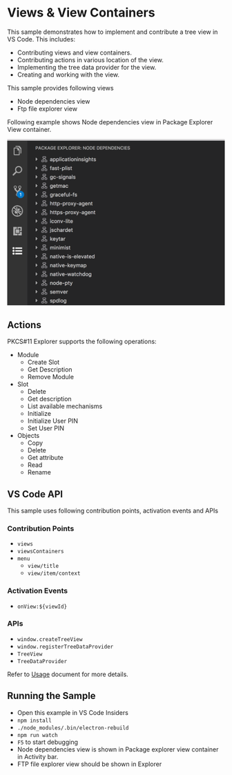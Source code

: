 # Views & View Containers

This sample demonstrates how to implement and contribute a tree view in VS Code. This includes:

- Contributing views and view containers.
- Contributing actions in various location of the view.
- Implementing the tree data provider for the view.
- Creating and working with the view.

This sample provides following views

- Node dependencies view
- Ftp file explorer view

Following example shows Node dependencies view in Package Explorer View container.

![Package Explorer](./resources/package-explorer.png)

## Actions

PKCS#11 Explorer supports the following operations:

- Module
  - Create Slot
  - Get Description
  - Remove Module
- Slot
  - Delete
  - Get description
  - List available mechanisms
  - Initialize
  - Initialize User PIN
  - Set User PIN
- Objects
  - Copy
  - Delete
  - Get attribute
  - Read
  - Rename


## VS Code API

This sample uses following contribution points, activation events and APIs

### Contribution Points

- `views`
- `viewsContainers`
- `menu`
  - `view/title`
  - `view/item/context`

### Activation Events

- `onView:${viewId}`

### APIs

- `window.createTreeView`
- `window.registerTreeDataProvider`
- `TreeView`
- `TreeDataProvider`

Refer to [Usage](./USAGE.md) document for more details.

## Running the Sample

- Open this example in VS Code Insiders
- `npm install`
- `./node_modules/.bin/electron-rebuild`
- `npm run watch`
- `F5` to start debugging
- Node dependencies view is shown in Package explorer view container in Activity bar.
- FTP file explorer view should be shown in Explorer
